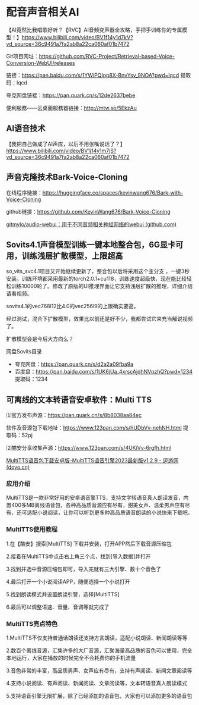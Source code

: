 # 配音声音相关AI

【AI竟然比我唱歌好听？【RVC】AI音频变声器全攻略，手把手训练你的专属模型！】<https://www.bilibili.com/video/BV1f14y1d7kV?vd_source=36c9491a7fa2ab8a22ca060af01b7472>

Git项目网址：<https://github.com/RVC-Project/Retrieval-based-Voice-Conversion-WebUI/releases>

链接：<https://pan.baidu.com/s/1YWiPQIpp8X-BnvYsv_9NOA?pwd=lqcd>    提取码：lqcd

夸克网盘链接：<https://pan.quark.cn/s/12de2637bebe>

便利服務——云桌面服務器链接：<http://mtw.so/5EkzAu>

## AI语音技术

【我把自己做成了AI声库，以后不用张嘴说话了？】<https://www.bilibili.com/video/BV1j14y1m7jS?vd_source=36c9491a7fa2ab8a22ca060af01b7472>

## 声音克隆技术Bark-Voice-Cloning

在线程序链接：<https://huggingface.co/spaces/kevinwang676/Bark-with-Voice-Cloning>

github链接：<https://github.com/KevinWang676/Bark-Voice-Cloning>

[gitmylo/audio-webui：用于不同音频相关神经网络的webui (github.com)](https://github.com/gitmylo/audio-webui)

## Sovits4.1声音模型训练一键本地整合包，6G显卡可用，训练浅层扩散模型，上限超高

so_vits_svc4.1项目又开始继续更新了，整合包以后将采用这个主分支 ，一键3秒安装。训练环境都采用最新的torch2.0.1+cu118，训练速度超级快，现在能比较轻松训练10000轮了。修改了原版的UI推理界面让它支持浅层扩散的推理，详细介绍请看视频。

sovits4.1的vec768l12比4.0的vec256l9的上限确实要高。

经过测试，混合下扩散模型，效果比以前还是好不少，我都尝试它来充当解说视频了。

扩散模型会是今后大方向么？

网盘Sovits目录

- 夸克网盘：<https://pan.quark.cn/s/d2a2a09fba9a>
- 百度盘：<https://pan.baidu.com/s/1UK6jUa_4xrscAjdhNVpzhQ?pwd=1234>     提取码：1234

## 可离线的文本转语音安卓软件：Multi TTS

⑴官方发布声源：<https://pan.quark.cn/s/8b8038aa84ec>

软件及音源包下载地址：<https://www.123pan.com/s/hUDbVv-nehNH.html>    提取码：52pj

⑵酷安分享收集声源：<https://www.123pan.com/s/4UKiVv-6rgfh.html>

[MultiTTS语音包下载安卓版-MultiTTS语音引擎2023最新版v1.2.9 - 逗游网 (doyo.cn)](https://www.doyo.cn/app/419890.html)

### 应用介绍

MultiTTS是一款非常好用的安卓语音擎TTS，支持文字转语音真人朗读发音，内置400多MB离线语音包，各种高品质音源应有尽有，甜美女声、温柔男声应有尽有，还可适配小说阅读，让你可以听到更多种高品质语音朗读的小说快来下载吧。

### MultiTTS使用教程

1.在【酷安】搜索[MultiTTS] 下载并安装，打开APP然后下载音源压缩包

2.接着在MultiTTS中点击右上角三个点，找到[导入数据]并打开

3.找到并选中音源压缩包即可，导入完就有三大引擎、数十个音色了

4.最后打开一个小说阅读APP，随便选择一个小说打开

5.找到朗读模式并设置朗读引警，选择[MultiTTS]

6.最后可以调整语速、音量、音调等就完成了

### MultiTTS亮点特色

1.MultiTTS不仅支持普通话朗读还支持方言朗读，适配小说朗读、新闻朗读等等

2.数百个离线音源，汇集许多的大厂音源，汇聚海量高品质的音色可以使用，完全本地运行，大家在播放的时候完全不会耗费你的手机流量

3.音色非常的丰富，高品质男声、女声应有尽有，支持有声阅读、新闻文章阅读等

4.支持小说阅读、有声阅读、新闻阅读、文章阅读等，文本转语音真人朗读模式

5.支持语音引擎无限扩展，除了已经添加的语音包，大家也可以添加更多的语音包
